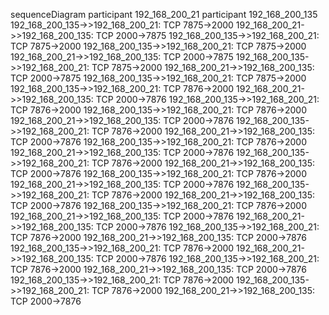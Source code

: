 sequenceDiagram
    participant 192_168_200_21
    participant 192_168_200_135
    192_168_200_135->>192_168_200_21: TCP 7875→2000
    192_168_200_21->>192_168_200_135: TCP 2000→7875
    192_168_200_135->>192_168_200_21: TCP 7875→2000
    192_168_200_135->>192_168_200_21: TCP 7875→2000
    192_168_200_21->>192_168_200_135: TCP 2000→7875
    192_168_200_135->>192_168_200_21: TCP 7875→2000
    192_168_200_21->>192_168_200_135: TCP 2000→7875
    192_168_200_135->>192_168_200_21: TCP 7875→2000
    192_168_200_135->>192_168_200_21: TCP 7876→2000
    192_168_200_21->>192_168_200_135: TCP 2000→7876
    192_168_200_135->>192_168_200_21: TCP 7876→2000
    192_168_200_135->>192_168_200_21: TCP 7876→2000
    192_168_200_21->>192_168_200_135: TCP 2000→7876
    192_168_200_135->>192_168_200_21: TCP 7876→2000
    192_168_200_21->>192_168_200_135: TCP 2000→7876
    192_168_200_135->>192_168_200_21: TCP 7876→2000
    192_168_200_21->>192_168_200_135: TCP 2000→7876
    192_168_200_135->>192_168_200_21: TCP 7876→2000
    192_168_200_21->>192_168_200_135: TCP 2000→7876
    192_168_200_135->>192_168_200_21: TCP 7876→2000
    192_168_200_21->>192_168_200_135: TCP 2000→7876
    192_168_200_135->>192_168_200_21: TCP 7876→2000
    192_168_200_21->>192_168_200_135: TCP 2000→7876
    192_168_200_135->>192_168_200_21: TCP 7876→2000
    192_168_200_21->>192_168_200_135: TCP 2000→7876
    192_168_200_21->>192_168_200_135: TCP 2000→7876
    192_168_200_135->>192_168_200_21: TCP 7876→2000
    192_168_200_21->>192_168_200_135: TCP 2000→7876
    192_168_200_135->>192_168_200_21: TCP 7876→2000
    192_168_200_21->>192_168_200_135: TCP 2000→7876
    192_168_200_135->>192_168_200_21: TCP 7876→2000
    192_168_200_21->>192_168_200_135: TCP 2000→7876
    192_168_200_135->>192_168_200_21: TCP 7876→2000
    192_168_200_135->>192_168_200_21: TCP 7876→2000
    192_168_200_21->>192_168_200_135: TCP 2000→7876

